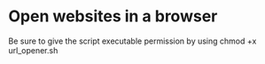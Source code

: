 # Open websites in a browser
Be sure to give the script executable permission by using chmod +x url_opener.sh
